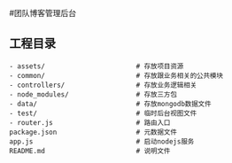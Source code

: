 #团队博客管理后台

## 工程目录
    - assets/                       # 存放项目资源
    - common/                       # 存放跟业务相关的公共模块
    - controllers/                  # 存放业务逻辑相关
    - node_modules/                 # 存放三方包
    - data/                         # 存放mongodb数据文件
    - test/                         # 临时后台视图文件
    - router.js                     # 路由入口
    package.json                    # 元数据文件
    app.js                          # 启动nodejs服务
    README.md                       # 说明文件




